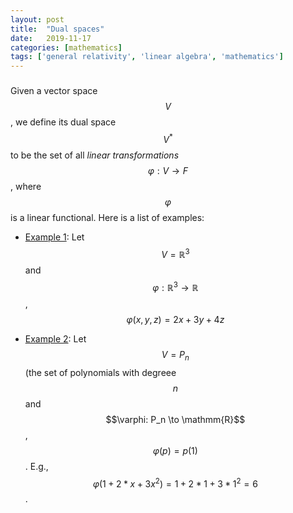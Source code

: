 ```yaml
---
layout: post
title:  "Dual spaces"
date:   2019-11-17
categories: [mathematics]
tags: ['general relativity', 'linear algebra', 'mathematics']
---
```


###
Given a vector space $$V$$, we define its dual space $$V^*$$ to be the set of all *linear transformations* $$\varphi: V \to F$$, where $$\varphi$$ is a linear functional. Here is a list of examples:

* <ins>Example 1</ins>: Let $$V = \mathbb{R}^3$$ and $$\varphi: \mathbb{R}^3 \to \mathbb{R}$$, $$\varphi(x,y,z) = 2x+3y+4z$$

* <ins>Example 2</ins>: Let $$V = P_n$$ (the set of polynomials with degreee $$n$$ and $$\varphi: P_n \to \mathmm{R}$$, $$\varphi(p) = p(1)$$. E.g., $$\varphi(1 + 2*x + 3x^2) = 1 + 2*1 + 3*1^2 = 6$$.
